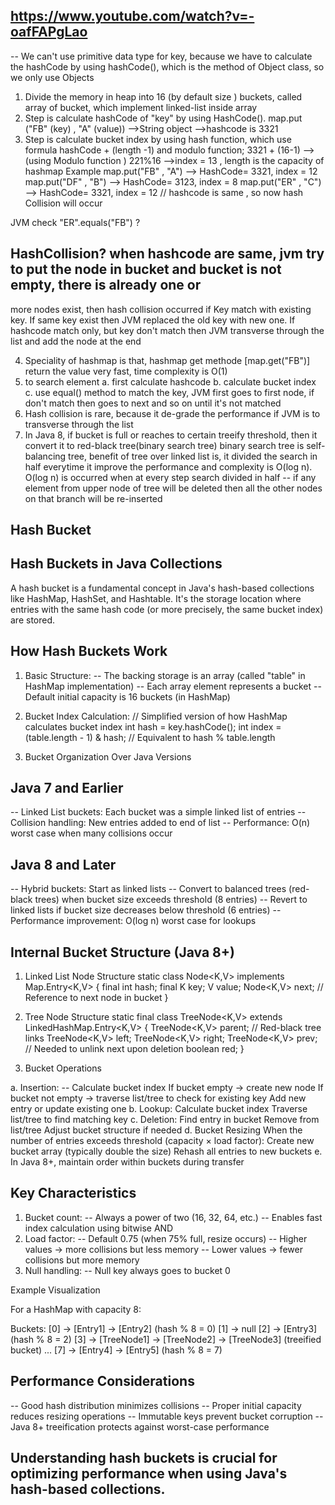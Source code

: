 ## https://www.youtube.com/watch?v=-oafFAPgLao

-- We can't use primitive data type for key, because we have to calculate the hashCode by using hashCode(), which 
   is the method of Object class, so we only use Objects
1. Divide the memory in heap into 16 (by default size ) buckets, called array of bucket, which implement linked-list inside array 
2. Step is calculate hashCode of "key" by using HashCode(). map.put ("FB" (key) , "A" (value)) -->String object -->hashcode is 3321
3. Step is calculate bucket index by using hash function, which use formula hashCode + (length -1) and modulo function; 
   3321 + (16-1) --> (using Modulo function ) 221%16 -->index = 13 , length is the capacity of hashmap
Example map.put("FB" , "A") --> HashCode= 3321, index = 12
        map.put("DF" , "B") --> HashCode= 3123, index = 8
        map.put("ER" , "C") --> HashCode= 3321, index = 12 // hashcode is same , so now hash Collision will occur 

JVM check "ER".equals("FB") ?
## HashCollision? when hashcode are same, jvm try to put the node in bucket and bucket is not empty, there is already one or 
   more nodes exist, then hash collision occurred if Key match with existing key. If same key exist then JVM replaced the old 
   key with new one. If hashcode match only, but key don't match then JVM transverse through the list and add the node at the end 

4. Speciality of hashmap is that, hashmap get methode [map.get("FB")] return the value very fast, time complexity is O(1)
5. to search element a. first calculate hashcode b. calculate bucket index c. use equal() method to match the key, 
  JVM first goes to first node, if don't match then goes to next and so on until it's not matched
6. Hash collision is rare, because it de-grade the performance if JVM is to transverse through the list
7. In Java 8, if bucket is full or reaches to certain treeify threshold, then it convert it to red-black tree(binary search tree)
   binary search tree is self-balancing tree, benefit of tree over linked list is, it divided the search in half everytime
   it improve the performance and complexity is O(log n). O(log n) is occurred when at every step search divided in half
-- if any element from upper node of tree will be deleted then all the other nodes on that branch will be re-inserted

## Hash Bucket 
## Hash Buckets in Java Collections
   A hash bucket is a fundamental concept in Java's hash-based collections like HashMap, HashSet, and Hashtable. 
   It's the storage location where entries with the same hash code (or more precisely, the same bucket index) are stored.

## How Hash Buckets Work

1. Basic Structure:
-- The backing storage is an array (called "table" in HashMap implementation)
-- Each array element represents a bucket
-- Default initial capacity is 16 buckets (in HashMap)

2. Bucket Index Calculation:
// Simplified version of how HashMap calculates bucket index
int hash = key.hashCode();
int index = (table.length - 1) & hash;  // Equivalent to hash % table.length

3. Bucket Organization Over Java Versions

## Java 7 and Earlier
-- Linked List buckets: Each bucket was a simple linked list of entries
-- Collision handling: New entries added to end of list
-- Performance: O(n) worst case when many collisions occur

## Java 8 and Later
-- Hybrid buckets:
   Start as linked lists
-- Convert to balanced trees (red-black trees) when bucket size exceeds threshold (8 entries)
-- Revert to linked lists if bucket size decreases below threshold (6 entries)
-- Performance improvement: O(log n) worst case for lookups

## Internal Bucket Structure (Java 8+)

1. Linked List Node Structure
static class Node<K,V> implements Map.Entry<K,V> {
final int hash;
final K key;
V value;
Node<K,V> next;  // Reference to next node in bucket
}

2. Tree Node Structure
static final class TreeNode<K,V> extends LinkedHashMap.Entry<K,V> {
TreeNode<K,V> parent;  // Red-black tree links
TreeNode<K,V> left;
TreeNode<K,V> right;
TreeNode<K,V> prev;    // Needed to unlink next upon deletion
boolean red;
}

3. Bucket Operations

a. Insertion:
-- Calculate bucket index
   If bucket empty → create new node
   If bucket not empty → traverse list/tree to check for existing key
   Add new entry or update existing one
b. Lookup:
   Calculate bucket index
   Traverse list/tree to find matching key
c. Deletion:
   Find entry in bucket
   Remove from list/tree
   Adjust bucket structure if needed
d. Bucket Resizing
   When the number of entries exceeds threshold (capacity × load factor):
   Create new bucket array (typically double the size)
   Rehash all entries to new buckets
e. In Java 8+, maintain order within buckets during transfer

## Key Characteristics

1. Bucket count:
-- Always a power of two (16, 32, 64, etc.)
-- Enables fast index calculation using bitwise AND
2. Load factor:
-- Default 0.75 (when 75% full, resize occurs)
-- Higher values → more collisions but less memory
-- Lower values → fewer collisions but more memory
3. Null handling:
-- Null key always goes to bucket 0

Example Visualization

For a HashMap with capacity 8:

Buckets: [0] -> [Entry1] -> [Entry2]  (hash % 8 = 0)
[1] -> null
[2] -> [Entry3]              (hash % 8 = 2)
[3] -> [TreeNode1] -> [TreeNode2] -> [TreeNode3] (treeified bucket)
...
[7] -> [Entry4] -> [Entry5]  (hash % 8 = 7)

## Performance Considerations

-- Good hash distribution minimizes collisions
-- Proper initial capacity reduces resizing operations
-- Immutable keys prevent bucket corruption
-- Java 8+ treeification protects against worst-case performance
## Understanding hash buckets is crucial for optimizing performance when using Java's hash-based collections.
